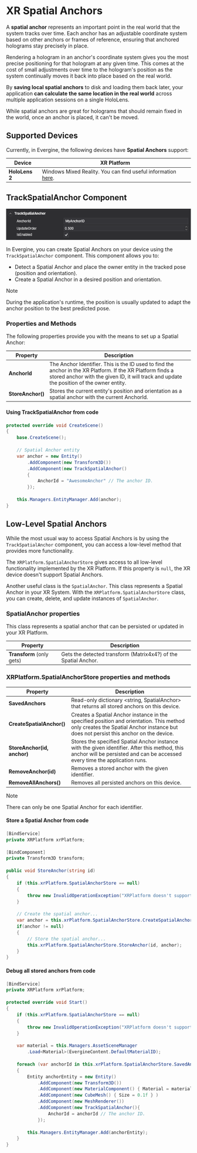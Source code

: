 # XR Spatial Anchors

A **spatial anchor** represents an important point in the real world that the system tracks over time. Each anchor has an adjustable coordinate system based on other anchors or frames of reference, ensuring that anchored holograms stay precisely in place.

Rendering a hologram in an anchor's coordinate system gives you the most precise positioning for that hologram at any given time. This comes at the cost of small adjustments over time to the hologram's position as the system continually moves it back into place based on the real world.

By **saving local spatial anchors** to disk and loading them back later, your application **can calculate the same location in the real world** across multiple application sessions on a single HoloLens.

While spatial anchors are great for holograms that should remain fixed in the world, once an anchor is placed, it can't be moved.

## Supported Devices

Currently, in Evergine, the following devices have **Spatial Anchors** support:

| Device | XR Platform |
| --- | --- |
| **HoloLens 2** | Windows Mixed Reality. You can find useful information [here](https://learn.microsoft.com/en-us/windows/mixed-reality/design/spatial-anchors). |


## TrackSpatialAnchor Component

![Spatial Anchors](images/spatialanchor_componment.png)

In Evergine, you can create Spatial Anchors on your device using the `TrackSpatialAnchor` component. This component allows you to:
* Detect a Spatial Anchor and place the owner entity in the tracked pose (position and orientation).
* Create a Spatial Anchor in a desired position and orientation.

> [!Note]
> During the application's runtime, the position is usually updated to adapt the anchor position to the best predicted pose.


### Properties and Methods

The following properties provide you with the means to set up a Spatial Anchor:

| Property | Description |
| --- | --- |
| **AnchorId** | The Anchor Identifier. This is the ID used to find the anchor in the XR Platform. If the XR Platform finds a stored anchor with the given ID, it will track and update the position of the owner entity. |
| **StoreAnchor()**  |  Stores the current entity's position and orientation as a spatial anchor with the current AnchorId. |

#### Using TrackSpatialAnchor from code

```csharp
protected override void CreateScene()
{
    base.CreateScene();

    // Spatial Anchor entity
    var anchor = new Entity()
        .AddComponent(new Transform3D())
        .AddComponent(new TrackSpatialAnchor() 
        { 
            AnchorId = "AwesomeAnchor" // The anchor ID.
        });

    this.Managers.EntityManager.Add(anchor);
}
```

## Low-Level Spatial Anchors

While the most usual way to access Spatial Anchors is by using the `TrackSpatialAnchor` component, you can access a low-level method that provides more functionality.

The `XRPlatform.SpatialAnchorStore` gives access to all low-level functionality implemented by the XR Platform. If this property is `null`, the XR device doesn't support Spatial Anchors.

Another useful class is the `SpatialAnchor`. This class represents a Spatial Anchor in your XR System. With the `XRPlatform.SpatialAnchorStore` class, you can create, delete, and update instances of `SpatialAnchor`.


### SpatialAnchor properties

This class represents a spatial anchor that can be persisted or updated in your XR Platform.

| Property | Description |
| --- | --- |
| **Transform** (only gets) | Gets the detected transform (Matrix4x4?) of the Spatial Anchor. |


### XRPlatform.SpatialAnchorStore properties and methods

| Property | Description |
| --- | --- |
| **SavedAnchors** | Read-only dictionary <string, SpatialAnchor> that returns all stored anchors on this device. |
| **CreateSpatialAnchor()** | Creates a Spatial Anchor instance in the specified position and orientation. This method only creates the Spatial Anchor instance but does not persist this anchor on the device. |
| **StoreAnchor(id, anchor)** | Stores the specified Spatial Anchor instance with the given identifier. After this method, this anchor will be persisted and can be accessed every time the application runs. |
| **RemoveAnchor(id)** | Removes a stored anchor with the given identifier. |
| **RemoveAllAnchors()** | Removes all persisted anchors on this device. |

> [!Note]
> There can only be one Spatial Anchor for each identifier.

#### Store a Spatial Anchor from code

```csharp
[BindService]
private XRPlatform xrPlatform;

[BindComponent]
private Transform3D transform;

public void StoreAnchor(string id)
{
    if (this.xrPlatform.SpatialAnchorStore == null)
    {
        throw new InvalidOperationException("XRPlatform doesn't support Spatial Anchors");
    }

    // Create the spatial anchor...
    var anchor = this.xrPlatform.SpatialAnchorStore.CreateSpatialAnchor(this.transform.Position, this.transform.Orientation);
    if(anchor != null)
    {
        // Store the spatial anchor...
        this.xrPlatform.SpatialAnchorStore.StoreAnchor(id, anchor);
    }    
}
```

#### Debug all stored anchors from code

```csharp
[BindService]
private XRPlatform xrPlatform;

protected override void Start()
{
    if (this.xrPlatform.SpatialAnchorStore == null)
    {
        throw new InvalidOperationException("XRPlatform doesn't support Spatial Anchors");
    }

    var material = this.Managers.AssetSceneManager
        .Load<Material>(EvergineContent.DefaultMaterialID);

    foreach (var anchorId in this.xrPlatform.SpatialAnchorStore.SavedAnchors.Keys)
    {
        Entity anchorEntity = new Entity()
            .AddComponent(new Transform3D())
            .AddComponent(new MaterialComponent() { Material = material })
            .AddComponent(new CubeMesh() { Size = 0.1f } )
            .AddComponent(new MeshRenderer())
            .AddComponent(new TrackSpatialAnchor(){
                AnchorId = anchorId // The anchor ID.
            });

        this.Managers.EntityManager.Add(anchorEntity);
    }
}
```
